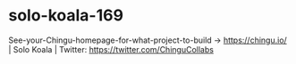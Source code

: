 # solo-koala-169
See-your-Chingu-homepage-for-what-project-to-build -> https://chingu.io/ | Solo Koala | Twitter: https://twitter.com/ChinguCollabs

